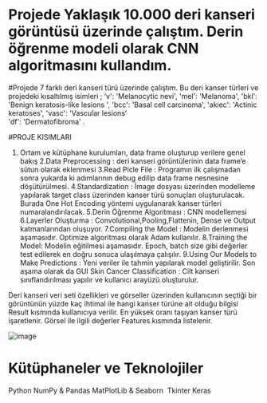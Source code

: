 # Projede Yaklaşık 10.000 deri kanseri görüntüsü üzerinde çalıştım. Derin öğrenme modeli olarak CNN algoritmasını kullandım.
#Projede 7 farklı deri kanseri türü üzerinde çalıştım. Bu deri kanser türleri ve projedeki kısaltılmış isimleri ;
‘v': 'Melanocytic nevi', 
'mel': 'Melanoma', 
'bkl': 'Benign keratosis-like lesions ', 
'bcc': 'Basal cell carcinoma', 
'akiec': 'Actinic keratoses', 
'vasc': 'Vascular lesions‘  
'df': 'Dermatofibroma' .

#PROJE KISIMLARI 
1. Ortam ve kütüphane kurulumları, data frame oluşturup verilere genel bakış
2.Data Preprocessing : deri kanseri görüntülerinin data frame’e sütun olarak eklenmesi
3.Read Picle File : Programın ilk çalışmadan sonra yukarda ki adımlarının debug edilip data frame nesnesine döşütürülmesi.
4.Standardization : İmage dosyası üzerinden modelleme yapılarak target class üzerinden kanser türü sonuçları oluşturulacak. Burada One Hot Encoding yöntemi uygulanarak kanser türleri numaralandırılacak.
5.Derin Öğrenme Algoritması : CNN modellemesi 
6.Layerler Oluşturma : Convolutional,Pooling,Flattenin, Dense ve Output katmanlarından oluşuyor.
7.Compiling the Model : Modelin derlenmesi aşamasıdır. Optimize algoritması olarak Adam kullanılır.
8.Training the Model: Modelin eğitilmesi aşamasıdır. Epoch, batch size gibi değerler test edilerek en doğru sonuca ulaşılmaya çalışılır.
9.Using Our Models to Make Predictions : Yeni veriler ile tahmin yapılarak model geliştirilir.
Son aşama olarak da GUI Skin Cancer Classification : Cilt kanseri sınıflandırılması yapılır ve kullanıcı arayüzü oluşturulur.

Deri kanseri veri seti özellikleri ve görseller üzerinden kullanıcının seçtiği bir görüntünün yüzde kaç ihtimal ile hangi kanser türüne ait olduğu bilgisi Result kısmında kullanıcıya verilir.
En yüksek oranı taşıyan kanser türü işaretlenir. Görsel ile ilgili değerler Features kısmında listelenir.

![image](https://github.com/busraCin/SkinCancerClassification/assets/69642923/1815913c-2088-4b31-a3ef-e96a260cc51b)

# Kütüphaneler ve Teknolojiler
Python
NumPy & Pandas
MatPlotLib  & Seaborn 
Tkinter
Keras
